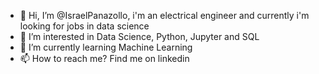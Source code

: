 - 👋 Hi, I’m @IsraelPanazollo, i'm an electrical engineer and currently i'm looking for jobs in data science
- 👀 I’m interested in Data Science, Python, Jupyter and SQL 
- 🌱 I’m currently learning Machine Learning
- 📫 How to reach me? Find me on linkedin 

<!---
IsraelPanazollo/IsraelPanazollo is a ✨ special ✨ repository because its `README.md` (this file) appears on your GitHub profile.
You can click the Preview link to take a look at your changes.
--->
